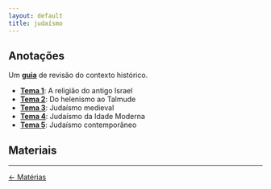 ```yaml
---
layout: default
title: judaísmo
---
```


## Anotações

Um [**guia**](https://dh4ih.github.io/mcr/judaismo/apuntes/jdmo_repaso) de revisão do contexto histórico.
- [**Tema 1**](https://dh4ih.github.io/mcr/judaismo/apuntes/jdmo_t1): A religião do antigo Israel
- [**Tema 2**](https://dh4ih.github.io/mcr/judaismo/apuntes/jdmo_t2): Do helenismo ao Talmude
- [**Tema 3**](https://dh4ih.github.io/mcr/judaismo/apuntes/jdmo_t3): Judaísmo medieval
- [**Tema 4**](https://dh4ih.github.io/mcr/judaismo/apuntes/jdmo_t4): Judaísmo da Idade Moderna
- [**Tema 5**](https://dh4ih.github.io/mcr/judaismo/apuntes/jdmo_t5): Judaísmo contemporâneo

## Materiais

---
<div style="display: flex; align-items: center; float: left;">
<a href="../">&#8592; Matérias</a>
</div>
